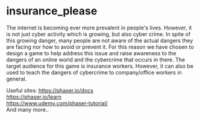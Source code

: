 # insurance_please
The internet is becoming ever more prevalent in people's lives. However, it is not just cyber activity which is growing, but also cyber crime. In spite of this growing danger, many people are not aware of the actual dangers they are facing nor how to avoid or prevent it. For this reason we have chosen to design a game to help address this issue and raise awareness to the dangers of an online world and the cybercrime that occurs in there.
The target audience for this game is insurance workers. However, it can also be used to teach the dangers of cybercrime to company/office workers in general.

Useful sites:
https://phaser.io/docs <br />
https://phaser.io/learn <br />
https://www.udemy.com/phaser-tutorial/ <br />
And many more..